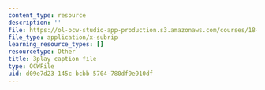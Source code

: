 ```yaml
---
content_type: resource
description: ''
file: https://ol-ocw-studio-app-production.s3.amazonaws.com/courses/18-06sc-linear-algebra-fall-2011/d09e7d23145cbcbb5704780df9e910df_AMLekTJR5_U.srt
file_type: application/x-subrip
learning_resource_types: []
resourcetype: Other
title: 3play caption file
type: OCWFile
uid: d09e7d23-145c-bcbb-5704-780df9e910df
---
```

